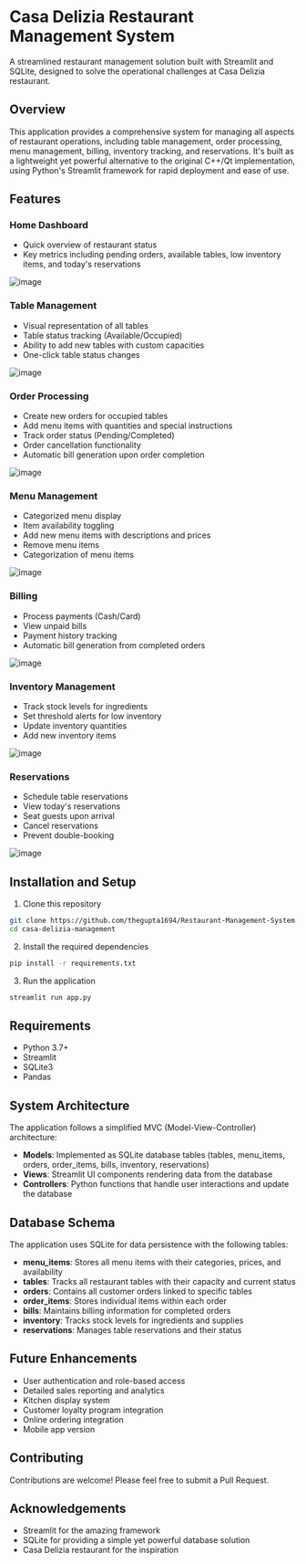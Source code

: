 # Casa Delizia Restaurant Management System

A streamlined restaurant management solution built with Streamlit and SQLite, designed to solve the operational challenges at Casa Delizia restaurant.

## Overview

This application provides a comprehensive system for managing all aspects of restaurant operations, including table management, order processing, menu management, billing, inventory tracking, and reservations. It's built as a lightweight yet powerful alternative to the original C++/Qt implementation, using Python's Streamlit framework for rapid deployment and ease of use.

## Features

### Home Dashboard
- Quick overview of restaurant status
- Key metrics including pending orders, available tables, low inventory items, and today's reservations

![image](https://github.com/user-attachments/assets/bfd33eac-1259-4a62-b73c-4925560e1431)

### Table Management
- Visual representation of all tables
- Table status tracking (Available/Occupied)
- Ability to add new tables with custom capacities
- One-click table status changes

![image](https://github.com/user-attachments/assets/9c0fe7e1-89c9-41e5-bc63-6e78db02ec7f)

### Order Processing
- Create new orders for occupied tables
- Add menu items with quantities and special instructions
- Track order status (Pending/Completed)
- Order cancellation functionality
- Automatic bill generation upon order completion

![image](https://github.com/user-attachments/assets/cc812821-8a57-4eaa-be1a-29b471516573)

### Menu Management
- Categorized menu display
- Item availability toggling
- Add new menu items with descriptions and prices
- Remove menu items
- Categorization of menu items

![image](https://github.com/user-attachments/assets/d1b693cb-987a-440c-88fb-ffb5948d4d77)

### Billing
- Process payments (Cash/Card)
- View unpaid bills
- Payment history tracking
- Automatic bill generation from completed orders

![image](https://github.com/user-attachments/assets/37c5b150-88b7-4aab-9e93-cc89a0dad476)

### Inventory Management
- Track stock levels for ingredients
- Set threshold alerts for low inventory
- Update inventory quantities
- Add new inventory items

![image](https://github.com/user-attachments/assets/121bbb3d-e5b6-4b52-a691-2f00068cb9b2)

### Reservations
- Schedule table reservations
- View today's reservations
- Seat guests upon arrival
- Cancel reservations
- Prevent double-booking

![image](https://github.com/user-attachments/assets/b44c3cac-2158-46bd-b33f-5ed785209153)

## Installation and Setup

1. Clone this repository
```bash
git clone https://github.com/thegupta1694/Restaurant-Management-System.git
cd casa-delizia-management
```

2. Install the required dependencies
```bash
pip install -r requirements.txt
```

3. Run the application
```bash
streamlit run app.py
```

## Requirements

- Python 3.7+
- Streamlit
- SQLite3
- Pandas

## System Architecture

The application follows a simplified MVC (Model-View-Controller) architecture:

- **Models**: Implemented as SQLite database tables (tables, menu_items, orders, order_items, bills, inventory, reservations)
- **Views**: Streamlit UI components rendering data from the database
- **Controllers**: Python functions that handle user interactions and update the database

## Database Schema

The application uses SQLite for data persistence with the following tables:

- **menu_items**: Stores all menu items with their categories, prices, and availability
- **tables**: Tracks all restaurant tables with their capacity and current status
- **orders**: Contains all customer orders linked to specific tables
- **order_items**: Stores individual items within each order
- **bills**: Maintains billing information for completed orders
- **inventory**: Tracks stock levels for ingredients and supplies
- **reservations**: Manages table reservations and their status

## Future Enhancements

- User authentication and role-based access
- Detailed sales reporting and analytics
- Kitchen display system
- Customer loyalty program integration
- Online ordering integration
- Mobile app version

## Contributing

Contributions are welcome! Please feel free to submit a Pull Request.

## Acknowledgements

- Streamlit for the amazing framework
- SQLite for providing a simple yet powerful database solution
- Casa Delizia restaurant for the inspiration
